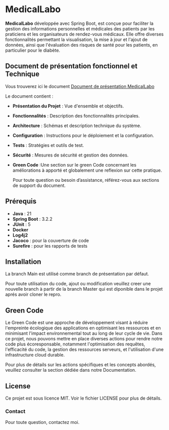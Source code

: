 # MedicalLabo

**MedicalLabo** développée avec Spring Boot, est conçue pour faciliter la gestion des informations personnelles et médicales des patients par les praticiens et les organisateurs de rendez-vous médicaux. Elle offre diverses fonctionnalités permettant la visualisation, la mise à jour et l'ajout de données, ainsi que l'évaluation des risques de santé pour les patients, en particulier pour le diabète.

## Document de présentation fonctionnel et Technique

Vous trouverez ici le document [Document de présentation MedicalLabo](https://github.com/theryeddari/medi_labo/blob/5dfb957c32f3be62691644150422112fd4ef40f4/MedicalLabo%20documentation.pdf)

Le document contient :

- **Présentation du Projet** : Vue d'ensemble et objectifs.
- **Fonctionnalités** : Description des fonctionnalités principales.
- **Architecture** : Schémas et description technique du système.
- **Configuration** : Instructions pour le déploiement et la configuration.
- **Tests** : Stratégies et outils de test.
- **Sécurité** : Mesures de sécurité et gestion des données.
- **Green Code** :Une section sur le green Code concernant les améliorations à apporté et globalement une reflexion sur cette pratique.

  Pour toute question ou besoin d’assistance, référez-vous aux sections de support du document.

## Prérequis

- **Java** : 21
- **Spring Boot** : 3.2.2
- **JUnit** : 5
- **Docker**
- **Log4j2**
- **Jacoco** : pour la couverture de code
- **Surefire** : pour les rapports de tests

## Installation

La branch Main est utilisé comme branch de présentation par défaut.

Pour toute utilisation du code, ajout ou modification veuillez creer une nouvelle branch à partir de la branch Master qui est diponible dans le projet aprés avoir cloner le repro.

## Green Code
Le Green Code est une approche de développement visant à réduire l'empreinte écologique des applications en optimisant les ressources et en minimisant l'impact environnemental tout au long de leur cycle de vie. Dans ce projet, nous pouvons mettre en place diverses actions pour rendre notre code plus écoresponsable, notamment l'optimisation des requêtes, l'efficacité du code, la gestion des ressources serveurs, et l'utilisation d'une infrastructure cloud durable.

Pour plus de détails sur les actions spécifiques et les concepts abordés, veuillez consulter la section dédiée dans notre Documentation.
## License
Ce projet est sous licence MIT. Voir le fichier LICENSE pour plus de détails.

### Contact
Pour toute question, contactez moi.
